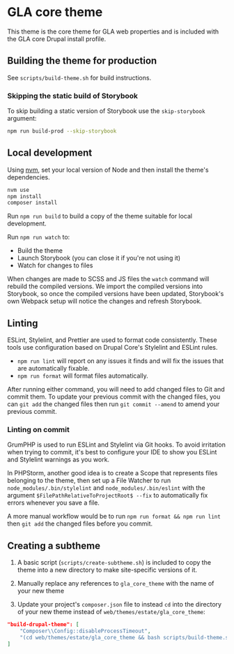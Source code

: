 # GLA core theme

This theme is the core theme for GLA web properties and is included with the GLA
core Drupal install profile.

## Building the theme for production

See `scripts/build-theme.sh` for build instructions.

### Skipping the static build of Storybook

To skip building a static version of Storybook use the `skip-storybook`
argument:

```bash
npm run build-prod --skip-storybook
```

## Local development

Using [nvm](https://github.com/nvm-sh/nvm), set your local version of Node and
then install the theme's dependencies.

```bash
nvm use
npm install
composer install
```

Run `npm run build` to build a copy of the theme suitable for local development.

Run `npm run watch` to:

- Build the theme
- Launch Storybook (you can close it if you're not using it)
- Watch for changes to files

When changes are made to SCSS and JS files the `watch` command will rebuild the
compiled versions. We import the compiled versions into Storybook, so once the
compiled versions have been updated, Storybook's own Webpack setup will notice
the changes and refresh Storybook.

## Linting

ESLint, Stylelint, and Prettier are used to format code consistently. These
tools use configuration based on Drupal Core's Stylelint and ESLint rules.

- `npm run lint` will report on any issues it finds and will fix the issues that
  are automatically fixable.
- `npm run format` will format files automatically.

After running either command, you will need to add changed files to Git and
commit them. To update your previous commit with the changed files, you can
`git add` the changed files then run `git commit --amend` to amend your previous
commit.

### Linting on commit

GrumPHP is used to run ESLint and Stylelint via Git hooks. To avoid irritation
when trying to commit, it's best to configure your IDE to show you ESLint and
Stylelint warnings as you work.

In PHPStorm, another good idea is to create a Scope that represents files
belonging to the theme, then set up a File Watcher to run
`node_modules/.bin/stylelint` and `node_modules/.bin/eslint` with the argument
`$FilePathRelativeToProjectRoot$ --fix` to automatically fix errors whenever you
save a file.

A more manual workflow would be to run `npm run format && npm run lint` then
`git add` the changed files before you commit.

## Creating a subtheme

1. A basic script (`scripts/create-subtheme.sh`) is included to copy the theme
   into a new directory to make site-specific versions of it.

2. Manually replace any references to `gla_core_theme` with the name of your new
   theme

3. Update your project's `composer.json` file to instead `cd` into the directory
   of your new theme instead of `web/themes/estate/gla_core_theme`:

```json
"build-drupal-theme": [
    "Composer\\Config::disableProcessTimeout",
    "(cd web/themes/estate/gla_core_theme && bash scripts/build-theme.sh)"
]
```
